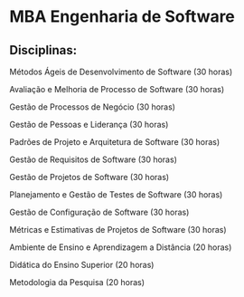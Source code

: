 # MBA Engenharia de Software

## Disciplinas:
Métodos Ágeis de Desenvolvimento de Software (30 horas)

Avaliação e Melhoria de Processo de Software (30 horas)

Gestão de Processos de Negócio (30 horas)

Gestão de Pessoas e Liderança (30 horas)

Padrões de Projeto e Arquitetura de Software (30 horas)

Gestão de Requisitos de Software (30 horas)

Gestão de Projetos de Software (30 horas)

Planejamento e Gestão de Testes de Software (30 horas)

Gestão de Configuração de Software (30 horas)

Métricas e Estimativas de Projetos de Software (30 horas)

Ambiente de Ensino e Aprendizagem a Distância (20 horas)

Didática do Ensino Superior (20 horas)

Metodologia da Pesquisa (20 horas)
